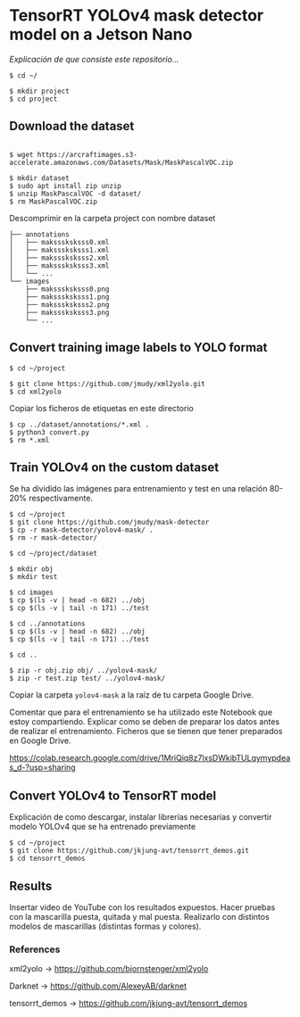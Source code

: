 # TensorRT YOLOv4 mask detector model on a Jetson Nano
_Explicación de que consiste este repositorio..._

```shell
$ cd ~/

$ mkdir project
$ cd project
```

## Download the dataset

```shell

$ wget https://arcraftimages.s3-accelerate.amazonaws.com/Datasets/Mask/MaskPascalVOC.zip

$ mkdir dataset
$ sudo apt install zip unzip
$ unzip MaskPascalVOC -d dataset/
$ rm MaskPascalVOC.zip
```

Descomprimir en la carpeta project con nombre dataset

```shell
├── annotations
│   ├── maksssksksss0.xml
│   ├── maksssksksss1.xml
│   ├── maksssksksss2.xml
│   ├── maksssksksss3.xml
│   └── ...
└── images
    ├── maksssksksss0.png
    ├── maksssksksss1.png
    ├── maksssksksss2.png
    ├── maksssksksss3.png
    └── ...
```

## Convert training image labels to YOLO format

```shell
$ cd ~/project

$ git clone https://github.com/jmudy/xml2yolo.git
$ cd xml2yolo
```
Copiar los ficheros de etiquetas en este directorio

```shell
$ cp ../dataset/annotations/*.xml .
$ python3 convert.py
$ rm *.xml
```
## Train YOLOv4 on the custom dataset

Se ha dividido las imágenes para entrenamiento y test en una relación 80-20% respectivamente.

```shell
$ cd ~/project
$ git clone https://github.com/jmudy/mask-detector
$ cp -r mask-detector/yolov4-mask/ .
$ rm -r mask-detector/
```

```shell
$ cd ~/project/dataset

$ mkdir obj
$ mkdir test

$ cd images
$ cp $(ls -v | head -n 682) ../obj
$ cp $(ls -v | tail -n 171) ../test

$ cd ../annotations
$ cp $(ls -v | head -n 682) ../obj
$ cp $(ls -v | tail -n 171) ../test

$ cd ..
```

```shell
$ zip -r obj.zip obj/ ../yolov4-mask/
$ zip -r test.zip test/ ../yolov4-mask/
```

Copiar la carpeta `yolov4-mask` a la raíz de tu carpeta Google Drive.

Comentar que para el entrenamiento se ha utilizado este Notebook que estoy compartiendo. Explicar como se deben de preparar los datos antes de realizar el entrenamiento. Ficheros que se tienen que tener preparados en Google Drive.

https://colab.research.google.com/drive/1MriQiq8z7lxsDWkibTULqymypdeas_d-?usp=sharing

## Convert YOLOv4 to TensorRT model

Explicación de como descargar, instalar librerías necesarias y convertir modelo YOLOv4 que se ha entrenado previamente

```shell
$ cd ~/project
$ git clone https://github.com/jkjung-avt/tensorrt_demos.git
$ cd tensorrt_demos
```

## Results

Insertar video de YouTube con los resultados expuestos. Hacer pruebas con la mascarilla puesta, quitada y mal puesta. Realizarlo con distintos modelos de mascarillas (distintas formas y colores).

### References

xml2yolo -> https://github.com/bjornstenger/xml2yolo

Darknet -> https://github.com/AlexeyAB/darknet

tensorrt_demos -> https://github.com/jkjung-avt/tensorrt_demos